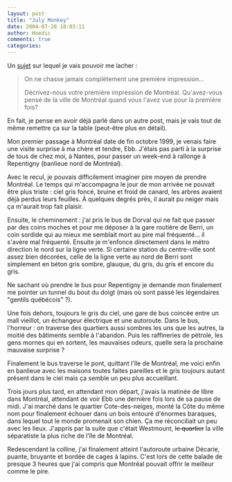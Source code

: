 ```yaml
---
layout: post
title: "July Monkey"
date: 2004-07-28 18:03:11
author: Hoedic
comments: true
categories: 
---
```



Un [sujet](http://www.martinepage.com/blog/2004/07/singerie-de-juillet.html) sur lequel je vais pouvoir me lacher :

<blockquote class="citation">

On ne chasse jamais complètement une première impression...

Décrivez-nous votre première impression de Montréal. Qu'avez-vous pensé de la ville de Montréal quand vous l'avez vue pour la première fois?

</blockquote>

En fait, je pense en avoir déjà parlé dans un autre post, mais je vais tout de même remettre ça sur la table (peut-être plus en détail).

Mon premier passage à Montréal date de fin octobre 1999, je venais faire une visite surprise à ma chère et tendre, Ebb. J'étais pas parti à la surprise de tous de chez moi, à Nantes, pour passer un week-end à rallonge à Repentigny (banlieue nord de Montréal).

Avec le recul, je pouvais difficilement imaginer pire moyen de prendre Montréal. Le temps qui m'accompagna le jour de mon arrivée ne pouvait être plus triste : ciel gris foncé, bruine et froid de canard, les arbres avaient déjà perdus leurs feuilles. À quelques degrés près, il aurait pu neiger mais ça m'aurait trop fait plaisir.

Ensuite, le cheminement : j'ai pris le bus de Dorval qui ne fait que passer par des coins moches et pour me déposer à la gare routière de Berri, un coin sordide qui au mieux me semblait mort au pire mal fréquenté... il s'avère mal fréquenté. Ensuite je m'enfonce directement dans le métro direction le nord sur la ligne verte. Si certaine station du centre-ville sont assez bien décorées, celle de la ligne verte au nord de Berri sont simplement en béton gris sombre, glauque, du gris, du gris et encore du gris.

Ne sachant où prendre le bus pour Repentigny je demande mon finalement me pointer un tunnel du bout du doigt (mais où sont passé les légendaires "gentils québécois" ?).

Une fois dehors, toujours le gris du ciel, une gare de bus coincée entre un mall vieillot, un échangeur électrique et une autoroute. Dans le bus, l'horreur : on traverse des quartiers aussi sombres les uns que les autres, la moitié des bâtiments semble à l'abandon. Puis les raffineries de pétrole, les gens mornes qui en sortent, les mauvaises odeurs, quelle sera la prochaine mauvaise surprise ?

Finalement le bus traverse le pont, quittant l'île de Montréal, me voici enfin en banlieue avec les maisons toutes faites pareilles et le gris toujours autant présent dans le ciel mais ça semble un peu plus accueillant.

Trois jours plus tard, en attendant mon départ, j'avais la matinée de libre dans Montréal, attendant de voir Ebb une dernière fois lors de sa pause de midi. J'ai marché dans le quartier Cote-des-neiges, monté la Côte du même nom pour finalement échouer dans un bois entouré d'énormes baraques, dans lequel tout le monde promenait son chien. Ça me réconciliait un peu avec les lieux. J'appris par la suite que c'était Westmount, <strike>le quartier</strike> la ville séparatiste la plus riche de l'île de Montréal.

Redescendant la colline, j'ai finalement atteint l'autoroute urbaine Décarie, puante, bruyante et bordée de cages à lapins. C'est lors de cette balade de presque 3 heures que j'ai compris que Montréal pouvait offrir le meilleur comme le pire.